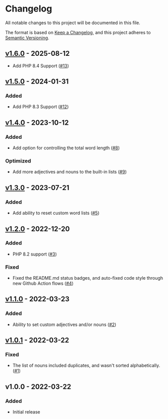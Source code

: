 # Changelog

All notable changes to this project will be documented in this file.

The format is based on [Keep a Changelog](https://keepachangelog.com/en/1.0.0/),
and this project adheres to [Semantic Versioning](https://semver.org/spec/v2.0.0.html).

## [v1.6.0](https://github.com/claudiodekker/word-generator/compare/v1.5.0...v1.6.0) - 2025-08-12

- Add PHP 8.4 Support ([#13](https://github.com/claudiodekker/word-generator/pull/13))

## [v1.5.0](https://github.com/claudiodekker/word-generator/compare/v1.4.0...v1.5.0) - 2024-01-31

### Added

- Add PHP 8.3 Support ([#12](https://github.com/claudiodekker/word-generator/pull/12))


## [v1.4.0](https://github.com/claudiodekker/word-generator/compare/v1.3.0...v1.4.0) - 2023-10-12

### Added

- Add option for controlling the total word length ([#8](https://github.com/claudiodekker/word-generator/pull/8))

### Optimized

- Add more adjectives and nouns to the built-in lists ([#9](https://github.com/claudiodekker/word-generator/pull/9))


## [v1.3.0](https://github.com/claudiodekker/word-generator/compare/v1.2.0...v1.3.0) - 2023-07-21

### Added

- Add ability to reset custom word lists ([#5](https://github.com/claudiodekker/word-generator/pull/5))


## [v1.2.0](https://github.com/claudiodekker/word-generator/compare/v1.1.0...v1.2.0) - 2022-12-20

### Added

- PHP 8.2 support ([#3](https://github.com/claudiodekker/word-generator/pull/3))

### Fixed

- Fixed the README.md status badges, and auto-fixed code style through new Github Action flows ([#4](https://github.com/claudiodekker/word-generator/pull/4))


## [v1.1.0](https://github.com/claudiodekker/word-generator/compare/v1.0.1...v1.1.0) - 2022-03-23

### Added

- Ability to set custom adjectives and/or nouns ([#2](https://github.com/claudiodekker/word-generator/pull/2))


## [v1.0.1](https://github.com/claudiodekker/word-generator/compare/v1.0.0...v1.0.1) - 2022-03-22

### Fixed

- The list of nouns included duplicates, and wasn't sorted alphabetically. ([#1](https://github.com/claudiodekker/word-generator/pull/1))


## v1.0.0 - 2022-03-22

### Added

- Initial release
